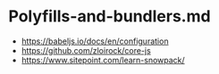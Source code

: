 # Polyfills-and-bundlers.md 

* https://babeljs.io/docs/en/configuration 
* https://github.com/zloirock/core-js 
* https://www.sitepoint.com/learn-snowpack/ 
